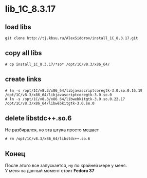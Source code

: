 # lib_1C_8.3.17

## load libs

```
git clone http://tj.kbsu.ru/AlexSidorov/install_1C_8.3.17.git
```

## copy all libs
```
# cp install_1C_8.3.17/*so* /opt/1C/v8.3/x86_64/ 
```

## create links
```
# ln -s /opt/1C/v8.3/x86_64/libjavascriptcoregtk-3.0.so.0.16.19 /opt/1C/v8.3/x86_64/libjavascriptcoregtk-3.0.so.0
# ln -s /opt/1C/v8.3/x86_64/libwebkitgtk-3.0.so.0.22.17 /opt/1C/v8.3/x86_64/libwebkitgtk-3.0.so.0
```

## delete libstdc++.so.6

Не разбирался, но эта штука просто мешает

```
# rm /opt/1C/v8.3/x86_64/libstdc++.so.6
```

## Конец
После этого все запускается, ну по крайней мере у меня.<br />
У меня на данный момент стоит <b>Fedora 37</b>

